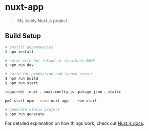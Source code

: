 # nuxt-app

> My lovely Nuxt.js project

## Build Setup

``` bash
# install dependencies
$ npm install

# serve with hot reload at localhost:3000
$ npm run dev

# build for production and launch server
$ npm run build
$ npm run start

required: .nuxt 、nuxt.config.js、pakage.json 、static

pm2 start npm --name nuxt-app -- run start  

# generate static project
$ npm run generate
```

For detailed explanation on how things work, check out [Nuxt.js docs](https://nuxtjs.org).
